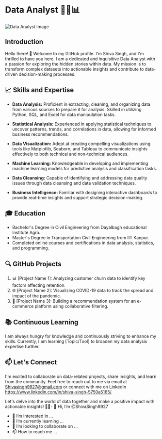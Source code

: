 # Data Analyst 👨‍💼📊

![Data Analyst Image](data_analyst_image.jpg)

## Introduction

Hello there! 👋 Welcome to my GitHub profile. I'm Shiva Singh, and I'm thrilled to have you here. I am a dedicated and inquisitive Data Analyst with a passion for exploring the hidden stories within data. My mission is to transform complex datasets into actionable insights and contribute to data-driven decision-making processes.

## 📈 Skills and Expertise

- **Data Analysis:** Proficient in extracting, cleaning, and organizing data from various sources to prepare it for analysis. Skilled in utilizing Python, SQL, and Excel for data manipulation tasks.

- **Statistical Analysis:** Experienced in applying statistical techniques to uncover patterns, trends, and correlations in data, allowing for informed business recommendations.

- **Data Visualization:** Adept at creating compelling visualizations using tools like Matplotlib, Seaborn, and Tableau to communicate insights effectively to both technical and non-technical audiences.

- **Machine Learning:** Knowledgeable in developing and implementing machine learning models for predictive analysis and classification tasks.

- **Data Cleansing:** Capable of identifying and addressing data quality issues through data cleansing and data validation techniques.

- **Business Intelligence:** Familiar with designing interactive dashboards to provide real-time insights and support strategic decision-making.

## 🎓 Education

- Bachelor's Degree in Civil Engineering from Dayalbagh educational Institute Agra.
- Master's Degree in Transportation Civil Engineering from IIT Kanpur.
- Completed online courses and certifications in data analysis, statistics, and programming.

## 🔍 GitHub Projects

1. 📊 [Project Name 1]: Analyzing customer churn data to identify key factors affecting retention.
2. 🌐 [Project Name 2]: Visualizing COVID-19 data to track the spread and impact of the pandemic.
3. 🛒 [Project Name 3]: Building a recommendation system for an e-commerce platform using collaborative filtering.

## 📚 Continuous Learning

I am always hungry for knowledge and continuously striving to enhance my skills. Currently, I am learning [Topic/Tool] to broaden my data analysis expertise further.

## 📫 Let's Connect

I'm excited to collaborate on data-related projects, share insights, and learn from the community. Feel free to reach out to me via email at Shivasingh9927@gmail.com or connect with me on LinkedIn https://www.linkedin.com/in/shiva-singh-5750a5165/.

Let's delve into the world of data together and make a positive impact with actionable insights! 💼🌐- 👋 Hi, I’m @ShivaSingh9927
- 👀 I’m interested in ...
- 🌱 I’m currently learning ...
- 💞️ I’m looking to collaborate on ...
- 📫 How to reach me ...

<!---
ShivaSingh9927/ShivaSingh9927 is a ✨ special ✨ repository because its `README.md` (this file) appears on your GitHub profile.
You can click the Preview link to take a look at your changes.
--->
